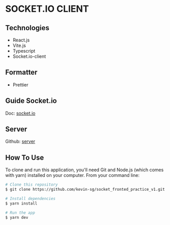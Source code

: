 # SOCKET.IO CLIENT

## Technologies

- React.js
- Vite.js
- Typescript
- Socket.io-client

## Formatter

- Prettier

## Guide Socket.io

Doc: [socket.io](https://socket.io/)

## Server

Github: [server](https://github.com/kevin-sg/socket_server_practice_v1.git)

## How To Use

To clone and run this application, you'll need Git and Node.js (which comes with yarn) installed on your computer. From your command line:

```bash
# Clone this repository
$ git clone https://github.com/kevin-sg/socket_fronted_practice_v1.git

# Install dependencies
$ yarn install

# Run the app
$ yarn dev
```
